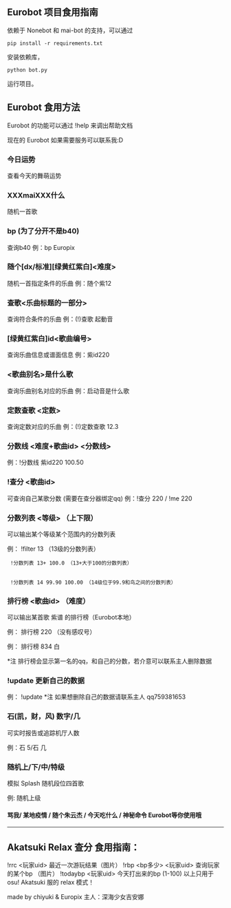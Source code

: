 ## Eurobot 项目食用指南
依赖于 Nonebot 和 mai-bot 的支持，可以通过
```
pip install -r requirements.txt
```
安装依赖库，
```
python bot.py
```
运行项目。

## Eurobot 食用方法

Eurobot 的功能可以通过 !help 来调出帮助文档

现在的 Eurobot 如果需要服务可以联系我:D

### 今日运势 
查看今天的舞萌运势

### XXXmaiXXX什么 
随机一首歌

### bp (为了分开不是b40)
查询b40
例：bp Europix

### 随个[dx/标准][绿黄红紫白]<难度>
随机一首指定条件的乐曲
例：随个紫12

### 查歌<乐曲标题的一部分> 
查询符合条件的乐曲
例：(!)查歌 起動音

### [绿黄红紫白]id<歌曲编号>
查询乐曲信息或谱面信息
例：紫id220

### <歌曲别名>是什么歌
查询乐曲别名对应的乐曲
例：启动音是什么歌

### 定数查歌 <定数> 
查询定数对应的乐曲
例：(!)定数查歌 12.3

### 分数线 <难度+歌曲id> <分数线>
例：!分数线 紫id220 100.50

### !查分 <歌曲id> 
可查询自己某歌分数 (需要在查分器绑定qq)
例：!查分 220 / !me 220

### 分数列表 <等级> （上下限） 
可以输出某个等级某个范围内的分数列表


例： !filter 13 （13级的分数列表）


     !分数列表 13+ 100.0 （13+大于100的分数列表）
	 
	 
     !分数列表 14 99.90 100.00 （14级位于99.9和鸟之间的分数列表）
	 
	
### 排行榜 <歌曲id> （难度） 
可以输出某首歌 紫谱 的排行榜（Eurobot本地）


例： 排行榜 220 （没有感叹号）


例： 排行榜 834 白


*注 排行榜会显示第一名的qq，和自己的分数，若介意可以联系主人删除数据

### !update 更新自己的数据
例： !update
*注 如果想删除自己的数据请联系主人 qq759381653

### 石(凯，财，风) 数字/几 
可实时报告或追踪机厅人数


例：石 5/石 几

### 随机上/下/中/特级
模拟 Splash 随机段位四首歌


例: 随机上级

#### 骂我/ 某地疫情 / 随个朱云杰 / 今天吃什么 / 神秘命令 Eurobot等你使用哦
 ------------------------------------------
## Akatsuki Relax 查分 食用指南：
!rrc <玩家uid> 最近一次游玩结果（图片）
!rbp <bp多少> <玩家uid> 查询玩家的某个bp （图片）
!todaybp <玩家uid> 今天打出来的bp (1-100)
以上只用于 osu! Akatsuki 服的 relax 模式！

made by chiyuki & Europix  主人：深海少女吉安娜


